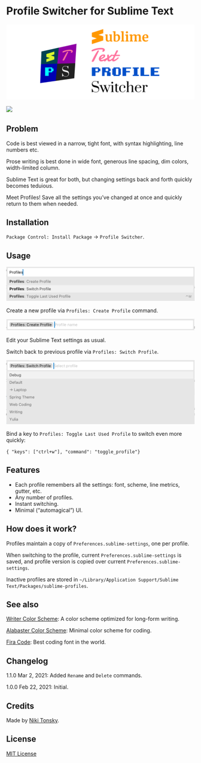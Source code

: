 # Profile Switcher for Sublime Text

![](screenshots/logo.png)

![](screenshots/demo.gif)

## Problem

Code is best viewed in a narrow, tight font, with syntax highlighting, line numbers etc.

Prose writing is best done in wide font, generous line spacing, dim colors, width-limited column. 

Sublime Text is great for both, but changing settings back and forth quickly becomes teduious.

Meet Profiles! Save all the settings you’ve changed at once and quickly return to them when needed.

## Installation

`Package Control: Install Package` → `Profile Switcher`.

## Usage

![](screenshots/menu.png)

Create a  new profile via `Profiles: Create Profile` command.

![](screenshots/create.png)

Edit your Sublime Text settings as usual.

Switch back to previous profile via `Profiles: Switch Profile`.

![](screenshots/switch.png)

Bind a key to `Profiles: Toggle Last Used Profile` to switch even more quickly:

```
{ "keys": ["ctrl+w"], "command": "toggle_profile"}
```

## Features 

- Each profile remembers all the settings: font, scheme, line metrics, gutter, etc.
- Any number of profiles.
- Instant switching.
- Minimal (“automagical”) UI.

## How does it work?

Profiles maintain a copy of `Preferences.sublime-settings`, one per profile.

When switching to the profile, current `Preferences.sublime-settings` is saved, and profile version is copied over current `Preferences.sublime-settings`.

Inactive profiles are stored in `~/Library/Application Support/Sublime Text/Packages/sublime-profiles`.

## See also

[Writer Color Scheme](https://github.com/tonsky/sublime-scheme-writer): A color scheme optimized for long-form writing.

[Alabaster Color Scheme](https://github.com/tonsky/sublime-scheme-alabaster): Minimal color scheme for coding.

[Fira Code](https://github.com/tonsky/FiraCode/): Best coding font in the world.

## Changelog

1.1.0 Mar 2, 2021: Added `Rename` and `Delete` commands.

1.0.0 Feb 22, 2021: Initial.

## Credits

Made by [Niki Tonsky](https://twitter.com/nikitonsky).

## License

[MIT License](./LICENSE.txt)